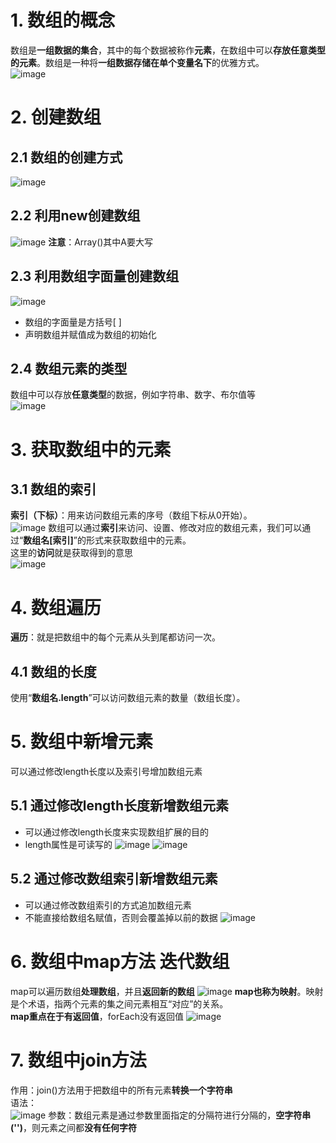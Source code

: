 # 1. 数组的概念 
数组是**一组数据的集合**，其中的每个数据被称作**元素**，在数组中可以**存放任意类型的元素**。数组是一种将**一组数据存储在单个变量名下**的优雅方式。  
![image](https://github.com/Happy-jianghui/Frontend-Learning/assets/98568967/0d4e7247-59c7-4615-be7d-6848f4e5bdce)


# 2. 创建数组
## 2.1 数组的创建方式
![image](https://github.com/Happy-jianghui/Frontend-Learning/assets/98568967/dc1a3675-c18d-42b8-b7ce-23c0f8988efe)

## 2.2 利用new创建数组
![image](https://github.com/Happy-jianghui/Frontend-Learning/assets/98568967/e1f83ad6-9cd1-4fe6-964b-6bdc460f36c0)
**注意**：Array()其中A要大写 

## 2.3 利用数组字面量创建数组
![image](https://github.com/Happy-jianghui/Frontend-Learning/assets/98568967/8e90ce7c-0173-4954-a0d5-91e301ee131c)
- 数组的字面量是方括号[ ]
- 声明数组并赋值成为数组的初始化

## 2.4 数组元素的类型
数组中可以存放**任意类型**的数据，例如字符串、数字、布尔值等  
![image](https://github.com/Happy-jianghui/Frontend-Learning/assets/98568967/0da07195-b18d-470f-a248-4c28a888dae7)


# 3. 获取数组中的元素
## 3.1 数组的索引
**索引（下标）**：用来访问数组元素的序号（数组下标从0开始）。  
![image](https://github.com/Happy-jianghui/Frontend-Learning/assets/98568967/0ef11dee-c740-4489-83c0-6e92d394f673)
数组可以通过**索引**来访问、设置、修改对应的数组元素，我们可以通过“**数组名[索引]**”的形式来获取数组中的元素。  
这里的**访问**就是获取得到的意思  
![image](https://github.com/Happy-jianghui/Frontend-Learning/assets/98568967/8d1aaef0-0b14-406e-94eb-90f4fd453396)


# 4. 数组遍历
**遍历**：就是把数组中的每个元素从头到尾都访问一次。  

## 4.1 数组的长度
使用“**数组名.length**”可以访问数组元素的数量（数组长度）。  



# 5. 数组中新增元素
可以通过修改length长度以及索引号增加数组元素 

## 5.1 通过修改length长度新增数组元素
 - 可以通过修改length长度来实现数组扩展的目的
 - length属性是可读写的
![image](https://github.com/Happy-jianghui/Frontend-Learning/assets/98568967/9c0c3196-9851-4db5-bcf4-5ed7865cd045)
![image](https://github.com/Happy-jianghui/Frontend-Learning/assets/98568967/cfeb9065-59f1-46bc-a494-ee7d725f7dd4)

## 5.2 通过修改数组索引新增数组元素
 - 可以通过修改数组索引的方式追加数组元素
 - 不能直接给数组名赋值，否则会覆盖掉以前的数据
![image](https://github.com/Happy-jianghui/Frontend-Learning/assets/98568967/42afca4b-9aae-4ba1-ba3c-2ce4e9f12edd)


# 6. 数组中map方法 迭代数组
map可以遍历数组**处理数组**，并且**返回新的数组**
![image](https://github.com/Happy-jianghui/Frontend-Learning/assets/98568967/53687065-c9aa-4ada-8b9f-f42903365337)
**map也称为映射**。映射是个术语，指两个元素的集之间元素相互“对应”的关系。  
**map重点在于有返回值**，forEach没有返回值
![image](https://github.com/Happy-jianghui/Frontend-Learning/assets/98568967/25365487-37eb-4269-9ed7-69c2a71ee240)



# 7. 数组中join方法
作用：join()方法用于把数组中的所有元素**转换一个字符串**  
语法：    
![image](https://github.com/Happy-jianghui/Frontend-Learning/assets/98568967/f9437f6f-8242-499c-97dd-72b219bdd4c5)
参数：数组元素是通过参数里面指定的分隔符进行分隔的，**空字符串('')**，则元素之间都**没有任何字符**




























































